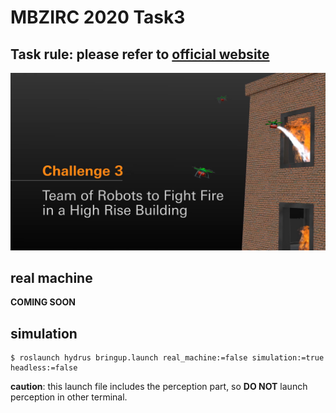 # MBZIRC 2020 Task3
## Task rule: please refer to [official website](https://www.mbzirc.com/challenge/2020)

![task3](images/rule_v2_20190422.png)

## real machine
**COMING SOON**

## simulation
```
$ roslaunch hydrus bringup.launch real_machine:=false simulation:=true headless:=false
```
**caution**: this launch file includes the perception part, so **DO NOT** launch perception in other terminal.
